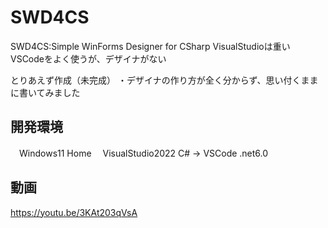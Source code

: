 # SWD4CS
SWD4CS:Simple WinForms Designer for CSharp
VisualStudioは重い
VSCodeをよく使うが、デザイナがない
 
  とりあえず作成（未完成）
  ・デザイナの作り方が全く分からず、思い付くままに書いてみました
  
 ## 開発環境
 　Windows11 Home
 　VisualStudio2022 C# → VSCode .net6.0
 
 ## 動画
 https://youtu.be/3KAt203qVsA
 
